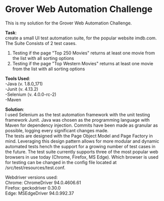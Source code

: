 # Grover Web Automation Challenge

This is my solution for the Grover Web Automation Challenge.

**Task**:  
create a small UI test automation suite, for the popular website imdb.com.
The Suite Consists of 2 test cases.
1. Testing if the page "Top 250 Movies" returns at least one movie from the list with all sorting options
2. Testing if the page "Top Western Movies" returns at least one movie from the list with all sorting options

**Tools Used**:   
 -Java (v. 1.8.0_171)  
 -Junit (v. 4.13.2)  
 -Selenium (v. 4.0.0-rc-2)  
 -Maven    

**Solution**:  
I used Selenium as the test automation framework with the unit testing framework Junit. Java was chosen as the programming language with Maven for dependency injection. 
Commits have been made as granular as possible, logging every significant changes made.  
The tests are designed with the Page Object Model and Page Factory in mind. 
Leveraging this design pattern allows for more modular and dynamic automated tests hench the support for a growing number of test cases in the future.
The test suite currently supports three of the most popular web browsers in use today (Chrome, Firefox, MS Edge). Which browser is used for testing can be changed in the config file located at /src/test/resources/test.conf.

Webdriver versions used:  
Chrome: ChromeDriver 94.0.4606.61  
Firefox: geckodriver 0.30.0  
Edge: MSEdgeDriver 94.0.992.37  
